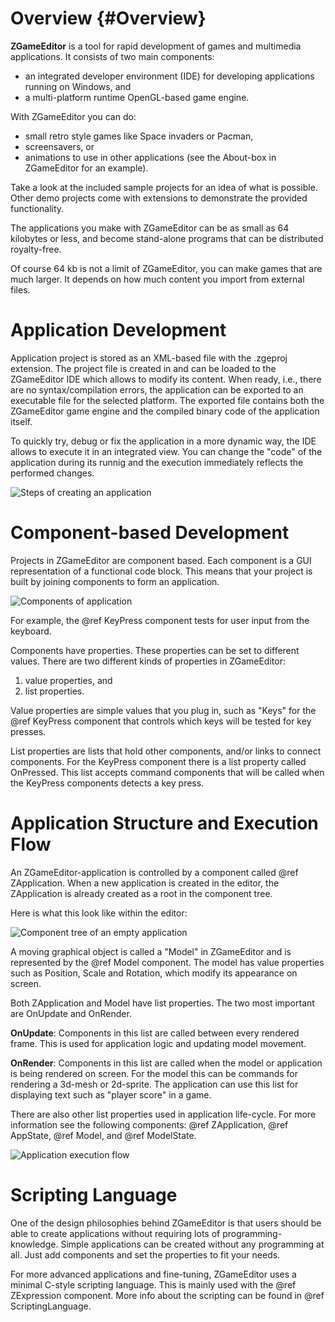 # Overview {#Overview}

__ZGameEditor__ is a tool for rapid development of games and multimedia applications. It consists of two main components:
* an integrated developer environment (IDE) for developing applications running on Windows, and
* a multi-platform runtime OpenGL-based game engine.

With ZGameEditor you can do:
* small retro style games like Space invaders or Pacman,
* screensavers, or
* animations to use in other applications (see the About-box in ZGameEditor for an example).

Take a look at the included sample projects for an idea of what is possible. Other demo projects come with extensions to demonstrate the provided functionality.

The applications you make with ZGameEditor can be as small as 64 kilobytes or less, and become stand-alone programs that can be distributed royalty-free. 

Of course 64 kb is not a limit of ZGameEditor, you can make games that are much larger. It depends on how much content you import from external files.

# Application Development

Application project is stored as an XML-based file with the .zgeproj extension. The project file is created in and can be loaded to the ZGameEditor IDE which allows to modify its content. When ready, i.e., there are no syntax/compilation errors, the application can be exported to an executable file for the selected platform. The exported file contains both the ZGameEditor game engine and the compiled binary code of the application itself.

To quickly try, debug or fix the application in a more dynamic way, the IDE allows to execute it in an integrated view. You can change the "code" of the application  during its runnig and the execution immediately reflects the performed changes.

![Steps of creating an application](over-development.png)

# Component-based Development

Projects in ZGameEditor are component based. Each component is a GUI representation of a functional code block. This means that your project is built by joining components to form an application.

![Components of application](over-application-components.png)

For example, the @ref KeyPress component tests for user input from the keyboard.

Components have properties. These properties can be set to different values. There are two different kinds of properties in ZGameEditor:

1. value properties, and
2. list properties. 

Value properties are simple values that you plug in, such as "Keys" for the @ref KeyPress component that controls which keys will be tested for key presses.

List properties are lists that hold other components, and/or links to connect components. For the KeyPress component there is a list property called OnPressed. This list accepts command components that will be called when the KeyPress components detects a key press.

# Application Structure and Execution Flow

An ZGameEditor-application is controlled by a component called @ref ZApplication. When a new application is created in the editor, the ZApplication is already created as a root in the component tree.

Here is what this look like within the editor:

![Component tree of an empty application](over-empty-app.png)

A moving graphical object is called a "Model" in ZGameEditor and is represented by the @ref Model component. The model has value properties such as Position, Scale and Rotation, which modify its appearance on screen.

Both ZApplication and Model have list properties. The two most important are OnUpdate and OnRender.

 __OnUpdate__: Components in this list are called between every rendered frame. This is used for application logic and updating model movement.

 __OnRender__: Components in this list are called when the model or application is being rendered on screen. For the model this can be commands for rendering a 3d-mesh or 2d-sprite. The application can use this list for displaying text such as "player score" in a game.

There are also other list properties used in application life-cycle. For more information see the following components: @ref ZApplication, @ref AppState, @ref Model, and @ref ModelState.
 
![Application execution flow](over-execution-flow.png)

# Scripting Language

One of the design philosophies behind ZGameEditor is that users should be able to create applications without requiring lots of programming-knowledge. Simple applications can be created without any programming at all. Just add components and set the properties to fit your needs.

For more advanced applications and fine-tuning, ZGameEditor uses a minimal C-style scripting language. This is mainly used with the @ref ZExpression component. More info about the scripting can be found in @ref ScriptingLanguage.